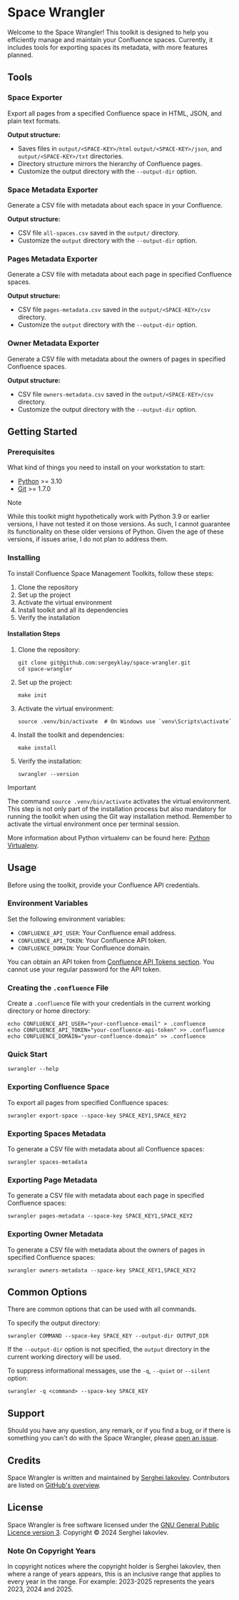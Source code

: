# Space Wrangler

Welcome to the Space Wrangler! This toolkit is designed to help you efficiently
manage and maintain your Confluence spaces. Currently, it includes tools for
exporting spaces its metadata, with more features planned.

## Tools

### Space Exporter

Export all pages from a specified Confluence space in HTML, JSON, and plain text
formats.

**Output structure:**

* Saves files in `output/<SPACE-KEY>/html` `output/<SPACE-KEY>/json`,
  and `output/<SPACE-KEY>/txt` directories.
* Directory structure mirrors the hierarchy of Confluence pages.
* Customize the output directory with the `--output-dir` option.

### Space Metadata Exporter

Generate a CSV file with metadata about each space in your Confluence.

**Output structure:**

* CSV file `all-spaces.csv` saved in the `output/` directory.
* Customize the `output` directory with the `--output-dir` option.

### Pages Metadata Exporter

Generate a CSV file with metadata about each page in specified Confluence spaces.

**Output structure:**

* CSV file `pages-metadata.csv` saved in the `output/<SPACE-KEY>/csv` directory.
* Customize the `output` directory with the `--output-dir` option.

### Owner Metadata Exporter

Generate a CSV file with metadata about the owners of pages in specified
Confluence spaces.

**Output structure:**

* CSV file `owners-metadata.csv` saved in the `output/<SPACE-KEY>/csv` directory.
* Customize the output directory with the `--output-dir` option.

## Getting Started

### Prerequisites

What kind of things you need to install on your workstation to start:

* [Python](https://www.python.org/) >= 3.10
* [Git](https://git-scm.com/) >= 1.7.0

> [!NOTE]
> While this toolkit might hypothetically work with Python 3.9 or earlier
> versions, I have not tested it on those versions. As such, I cannot guarantee
> its functionality on these older versions of Python. Given the age of these
> versions, if issues arise, I do not plan to address them.

### Installing

To install Confluence Space Management Toolkits, follow these steps:

1. Clone the repository
2. Set up the project
3. Activate the virtual environment
4. Install toolkit and all its dependencies
5. Verify the installation

#### Installation Steps

1. Clone the repository:
   ```shell
   git clone git@github.com:sergeyklay/space-wrangler.git
   cd space-wrangler
   ```
2. Set up the project:
   ```shell
   make init
   ```
3. Activate the virtual environment:
   ```shell
   source .venv/bin/activate  # On Windows use `venv\Scripts\activate`
   ```
4. Install the toolkit and dependencies:
   ```shell
   make install
   ```
5. Verify the installation:
   ```shell
   swrangler --version
   ```

> [!IMPORTANT]
> The command `source .venv/bin/activate` activates the virtual
> environment. This step is not only part of the installation process but also
> mandatory for running the toolkit when using the Git way installation method.
> Remember to activate the virtual environment once per terminal session.

More information about Python virtualenv can be found here:
[Python Virtualenv](https://docs.python.org/3/library/venv.html).

## Usage

Before using the toolkit, provide your Confluence API credentials.

### Environment Variables

Set the following environment variables:

- `CONFLUENCE_API_USER`: Your Confluence email address.
- `CONFLUENCE_API_TOKEN`: Your Confluence API token.
- `CONFLUENCE_DOMAIN`: Your Confluence domain.

You can obtain an API token from
[Confluence API Tokens section](https://id.atlassian.com/manage-profile/security/api-tokens).
You cannot use your regular password for the API token.

### Creating the `.confluence` File

Create a `.confluenc`e file with your credentials in the current working
directory or home directory:

```shell
echo CONFLUENCE_API_USER="your-confluence-email" > .confluence
echo CONFLUENCE_API_TOKEN="your-confluence-api-token" >> .confluence
echo CONFLUENCE_DOMAIN="your-confluence-domain" >> .confluence
```

### Quick Start

```shell
swrangler --help
```

### Exporting Confluence Space

To export all pages from specified Confluence spaces:

```shell
swrangler export-space --space-key SPACE_KEY1,SPACE_KEY2
```

### Exporting Spaces Metadata

To generate a CSV file with metadata about all Confluence spaces:

```shell
swrangler spaces-metadata
```

### Exporting Page Metadata

To generate a CSV file with metadata about each page in specified Confluence
spaces:

```shell
swrangler pages-metadata --space-key SPACE_KEY1,SPACE_KEY2
```

### Exporting Owner Metadata

To generate a CSV file with metadata about the owners of pages in specified
Confluence spaces:

```shell
swrangler owners-metadata --space-key SPACE_KEY1,SPACE_KEY2
```

## Common Options

There are common options that can be used with all commands.

To specify the output directory:

```shell
swrangler COMMAND --space-key SPACE_KEY --output-dir OUTPUT_DIR
```

If the `--output-dir` option is not specified, the `output` directory in the
current working directory will be used.

To suppress informational messages, use the `-q`, `--quiet` or `--silent`
option:

```shell
swrangler -q <command> --space-key SPACE_KEY
```

## Support

Should you have any question, any remark, or if you find a bug, or if there is
something you can't do with the Space Wrangler, please
[open an issue](https://github.com/sergeyklay/space-wrangler/issues).

## Credits

Space Wrangler is written and maintained by
[Serghei Iakovlev](https://github.com/sergeyklay/). Contributors are listed on
[GitHub's overview](https://github.com/sergeyklay/space-wrangler/graphs/contributors).

## License

Space Wrangler is free software licensed under the
[GNU General Public Licence version 3]([LICENSE](https://choosealicense.com/licenses/gpl-3.0/)).
Copyright © 2024 Serghei Iakovlev.

### Note On Copyright Years

In copyright notices where the copyright holder is Serghei Iakovlev, then where
a range of years appears, this is an inclusive range that applies to every year
in the range.  For example: 2023-2025 represents the years 2023, 2024 and 2025.
